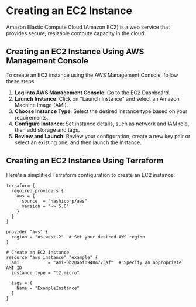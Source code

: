 # Creating an EC2 Instance

Amazon Elastic Compute Cloud (Amazon EC2) is a web service that provides secure, resizable compute capacity in the cloud.

## Creating an EC2 Instance Using AWS Management Console

To create an EC2 instance using the AWS Management Console, follow these steps:

1. **Log into AWS Management Console**: Go to the EC2 Dashboard.
2. **Launch Instance**: Click on "Launch Instance" and select an Amazon Machine Image (AMI).
3. **Choose Instance Type**: Select the desired instance type based on your requirements.
4. **Configure Instance**: Set instance details, such as network and IAM role, then add storage and tags.
5. **Review and Launch**: Review your configuration, create a new key pair or select an existing one, and then launch the instance.

## Creating an EC2 Instance Using Terraform

Here's a simplified Terraform configuration to create an EC2 instance:

```hcl
terraform {
  required_providers {
    aws = {
      source  = "hashicorp/aws"
      version = "~> 5.0"
    }
  }
}

provider "aws" {
  region = "us-west-2"  # Set your desired AWS region
}

# Create an EC2 instance
resource "aws_instance" "example" {
  ami           = "ami-0b20a6f09484773af"  # Specify an appropriate AMI ID
  instance_type = "t2.micro"

  tags = {
    Name = "ExampleInstance"
  }
}
